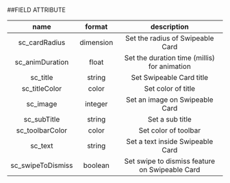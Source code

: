 ##FIELD ATTRIBUTE

|name|format|description|
|:---:|:---:|:---:|
| sc_cardRadius | dimension | Set the radius of Swipeable Card
| sc_animDuration | float | Set the duration time (millis) for animation
| sc_title | string | Set Swipeable Card title
| sc_titleColor | color | Set color of title
| sc_image | integer | Set an image on Swipeable Card
| sc_subTitle | string | Set a sub title
| sc_toolbarColor | color | Set color of toolbar
| sc_text | string | Set a text inside Swipeable Card
| sc_swipeToDismiss | boolean | Set swipe to dismiss feature on Swipeable Card
